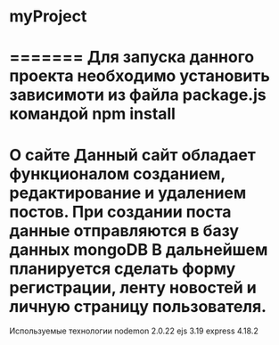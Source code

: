# myProject
=======
Для запуска данного проекта необходимо установить зависимоти из файла package.js командой npm install
=======
О сайте
Данный сайт обладает функционалом созданием, редактирование и удалением постов.
При создании поста данные отправляются в базу данных mongoDB
В дальнейшем планируется сделать форму регистрации, ленту новостей и личную страницу пользователя.
=======
Используемые технологии
nodemon 2.0.22
ejs 3.19
express 4.18.2

